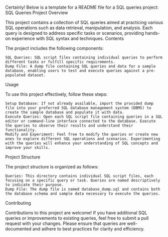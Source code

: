 Certainly! Below is a template for a README file for a SQL queries project:
SQL Queries Project
Overview

This project contains a collection of SQL queries aimed at practicing various SQL operations such as data retrieval, manipulation, and analysis. Each query is designed to address specific tasks or scenarios, providing hands-on experience with SQL syntax and techniques.
Contents

The project includes the following components:

    SQL Queries: SQL script files containing individual queries to perform different tasks or fulfill specific requirements.
    Dump File: A dump file containing SQL queries and data for a sample database, enabling users to test and execute queries against a pre-populated dataset.

Usage

To use this project effectively, follow these steps:

    Setup Database: If not already available, import the provided dump file into your preferred SQL database management system (DBMS) to create the sample database and populate it with data.
    Execute Queries: Open each SQL script file containing queries in a SQL editor or command-line interface connected to the database. Execute the queries to observe their results and understand their functionality.
    Modify and Experiment: Feel free to modify the queries or create new ones to explore different SQL operations and scenarios. Experimenting with the queries will enhance your understanding of SQL concepts and improve your skills.

Project Structure

The project structure is organized as follows:

    Queries: This directory contains individual SQL script files, each focusing on a specific query or task. Queries are named descriptively to indicate their purpose.
    Dump File: The dump file is named database_dump.sql and contains both the database schema and sample data necessary to execute the queries.

Contributing

Contributions to this project are welcome! If you have additional SQL queries or improvements to existing queries, feel free to submit a pull request with your changes. Please ensure that queries are well-documented and adhere to best practices for clarity and efficiency.

